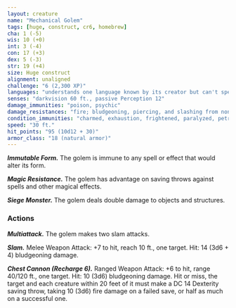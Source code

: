 ```yaml
---
layout: creature
name: "Mechanical Golem"
tags: [huge, construct, cr6, homebrew]
cha: 1 (-5)
wis: 10 (+0)
int: 3 (-4)
con: 17 (+3)
dex: 5 (-3)
str: 19 (+4)
size: Huge construct
alignment: unaligned
challenge: "6 (2,300 XP)"
languages: "understands one language known by its creator but can't speak"
senses: "darkvision 60 ft., passive Perception 12"
damage_immunities: "poison, psychic"
damage_resistances: "fire; bludgeoning, piercing, and slashing from nonmagical attacks that aren't adamantine"
condition_immunities: "charmed, exhaustion, frightened, paralyzed, petrified, poisoned"
speed: "30 ft."
hit_points: "95 (10d12 + 30)"
armor_class: "18 (natural armor)"
---
```


***Immutable Form.*** The golem is immune to any spell or
effect that would alter its form.

***Magic Resistance.*** The golem has advantage on saving
throws against spells and other magical effects.

***Siege Monster.*** The golem deals double damage to
objects and structures.

### Actions

***Multiattack.*** The golem makes two slam attacks.

***Slam.*** Melee Weapon Attack: +7 to hit, reach 10 ft., one
target. Hit: 14 (3d6 + 4) bludgeoning damage.

***Chest Cannon (Recharge 6).*** Ranged Weapon Attack: +6
to hit, range 40/120 ft., one target. Hit: 10 (3d6)
bludgeoning damage. Hit or miss, the target and each
creature within 20 feet of it must make a DC 14
Dexterity saving throw, taking 10 (3d6) fire damage on a
failed save, or half as much on a successful one.
